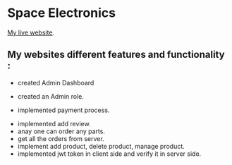 # Space Electronics

[My live website](https://pure-stream-81976.herokuapp.com/).

## My websites different features and functionality :

- created Admin Dashboard

- created an Admin role.
- implemented payment process.

* implemented add review.
* anay one can order any parts.
* get all the orders from server.
* implement add product, delete product, manage product.
* implemented jwt token in client side and verify it in server side.
